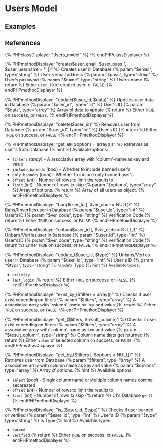 # Users Model

## Examples

## References

{% PHPclassDisplayer "Users_model" %}
{% endPHPclassDisplayer %}

{% PHPmethodDisplayer "create($user_email, $user_pass [, $user_username = '' ])" %}
    Creates user in Database
    {% param "$email", type="string" %}
    User's email address
    {% param "$pass", type="string" %}
    User's password
    {% param "$name", type="string" %}
    User's name
    {% return %}
    Either `User_ID` of created user, or `FALSE`.
{% endPHPmethodDisplayer %}

{% PHPmethodDisplayer "update($user_id, $data)" %}
    Updates user data in Database
    {% param "$user_id", type="int" %}
    User's ID
    {% param "$data", type="array" %}
    Array of data to update
    {% return %}
    Either `TRUE` on success, or `FALSE`.
{% endPHPmethodDisplayer %}

{% PHPmethodDisplayer "delete($user_id)" %}
    Removes user from Database
    {% param "$user_id", type="int" %}
    User's ID
    {% return %}
    Either `TRUE` on success, or `FALSE`.
{% endPHPmethodDisplayer %}

{% PHPmethodDisplayer "get_all([$options = array()])" %}
    Retrieves all user's from Database
    {% hint %}
    Available options:
 - `filters` (_array_) - A associative array with 'column'-name as key and value
 - `include_banneds` (_bool_) - Whether to include banned user's
 - `only_banneds` (_bool_) - Whether to include only banned user's
 - `offset` (_int_) - Number of rows to limit the results to
 - `limit` (_int_) - Number of rows to skip
    {% param "$options", type="array" %}
    Array of options.
    {% return %}
    Array of all users as object.
{% endPHPmethodDisplayer %}

{% PHPmethodDisplayer "ban($user_id [, $ver_code = NULL])" %}
    Bans/Unverfies user in Database
    {% param "$user_id", type="int" %}
    User's ID
    {% param "$ver_code", type="string" %}
    Verification Code
    {% return %}
    Either `TRUE` on success, or `FALSE`.
{% endPHPmethodDisplayer %}

{% PHPmethodDisplayer "unban($user_id [, $ver_code = NULL])" %}
    Unbans/Verfies user in Database
    {% param "$user_id", type="int" %}
    User's ID
    {% param "$ver_code", type="string" %}
    Verification Code
    {% return %}
    Either `TRUE` on success, or `FALSE`.
{% endPHPmethodDisplayer %}

{% PHPmethodDisplayer "update_($user_id, $type)" %}
    Unbans/Verfies user in Database
    {% param "$user_id", type="int" %}
    User's ID
    {% param "$type", type="string" %}
    Update Type
    {% hint %}
    Available types:
- `activity`
- `last_login`
    {% return %}
    Either `TRUE` on success, or `FALSE`.
{% endPHPmethodDisplayer %}


{% PHPmethodDisplayer "exist_by_($filters = array())" %}
    Checks if user exist depending on filters
    {% param "$filters", type="array" %}
    A associative array with 'column'-name as key and value
    {% return %}
    Either `TRUE` on success, or `FALSE`.
{% endPHPmethodDisplayer %}

{% PHPmethodDisplayer "get_($filters, $result_column)" %}
    Checks if user exist depending on filters
    {% param "$filters", type="array" %}
    A associative array with 'column'-name as key and value
    {% param "$result_column", type="string" %}
    Column name thats get returned
    {% return %}
    Either `value` of selected column on success, or `FALSE`.
{% endPHPmethodDisplayer %}

{% PHPmethodDisplayer "get_by_($filters [, $options = NULL])" %}
    Retrieves user from Database
    {% param "$filters", type="array" %}
    A associative array with column name as key and value
    {% param "$options", type="array" %}
    Array of options.
    {% hint %}
    Available options:
 - `select` (_bool_) - Single column name or Multiple column names comma separeated
 - `offset` (_int_) - Number of rows to limit the results to
 - `limit` (_int_) - Number of rows to skip
    {% return %}
    CI's Database `get()`
{% endPHPmethodDisplayer %}

{% PHPmethodDisplayer "is_($user_id, $type)" %}
    Checks if user banned or verified
    {% param "$user_id", type="int" %}
    User's ID
    {% param "$type", type="string" %}
    Is Type
    {% hint %}
    Available types:
- `banned`
- `verified`
    {% return %}
    Either `TRUE` on success, or `FALSE`.
{% endPHPmethodDisplayer %}

